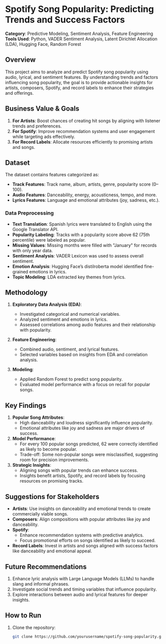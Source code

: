 # Spotify Song Popularity: Predicting Trends and Success Factors

**Category**: Predictive Modeling, Sentiment Analysis, Feature Engineering  
**Tools Used**: Python, VADER Sentiment Analysis, Latent Dirichlet Allocation (LDA), Hugging Face, Random Forest  

## Overview
This project aims to analyze and predict Spotify song popularity using audio, lyrical, and sentiment features. By understanding trends and factors influencing song popularity, the goal is to provide actionable insights for artists, composers, Spotify, and record labels to enhance their strategies and offerings.

## Business Value & Goals
1. **For Artists**: Boost chances of creating hit songs by aligning with listener trends and preferences.
2. **For Spotify**: Improve recommendation systems and user engagement while targeting ads effectively.
3. **For Record Labels**: Allocate resources efficiently to promising artists and songs.

## Dataset
The dataset contains features categorized as:
- **Track Features**: Track name, album, artists, genre, popularity score (0–100).
- **Audio Features**: Danceability, energy, acousticness, tempo, and more.
- **Lyrics Features**: Language and emotional attributes (joy, sadness, etc.).

### Data Preprocessing
- **Text Translation**: Spanish lyrics were translated to English using the Google Translator API.
- **Popularity Labeling**: Tracks with a popularity score above 62 (75th percentile) were labeled as popular.
- **Missing Values**: Missing months were filled with "January" for records with only year data.
- **Sentiment Analysis**: VADER Lexicon was used to assess overall sentiment.
- **Emotion Analysis**: Hugging Face’s distilroberta model identified fine-grained emotions in lyrics.
- **Topic Modeling**: LDA extracted key themes from lyrics.

## Methodology
1. **Exploratory Data Analysis (EDA)**:
   - Investigated categorical and numerical variables.
   - Analyzed sentiment and emotions in lyrics.
   - Assessed correlations among audio features and their relationship with popularity.

2. **Feature Engineering**:
   - Combined audio, sentiment, and lyrical features.
   - Selected variables based on insights from EDA and correlation analysis.

3. **Modeling**:
   - Applied Random Forest to predict song popularity.
   - Evaluated model performance with a focus on recall for popular songs.

## Key Findings
1. **Popular Song Attributes**:
   - High danceability and loudness significantly influence popularity.
   - Emotional attributes like joy and sadness are major drivers of success.
2. **Model Performance**:
   - For every 100 popular songs predicted, 62 were correctly identified as likely to become popular.
   - Trade-off: Some non-popular songs were misclassified, suggesting room for precision improvements.
3. **Strategic Insights**:
   - Aligning songs with popular trends can enhance success.
   - Insights benefit artists, Spotify, and record labels by focusing resources on promising tracks.

## Suggestions for Stakeholders
- **Artists**: Use insights on danceability and emotional trends to create commercially viable songs.
- **Composers**: Align compositions with popular attributes like joy and danceability.
- **Spotify**:
  - Enhance recommendation systems with predictive analytics.
  - Focus promotional efforts on songs identified as likely to succeed.
- **Record Labels**: Invest in artists and songs aligned with success factors like danceability and emotional appeal.

## Future Recommendations
1. Enhance lyric analysis with Large Language Models (LLMs) to handle slang and informal phrases.
2. Investigate social trends and timing variables that influence popularity.
3. Explore interactions between audio and lyrical features for deeper insights.

## How to Run
1. Clone the repository:
   ```bash
   git clone https://github.com/yourusername/spotify-song-popularity.git
